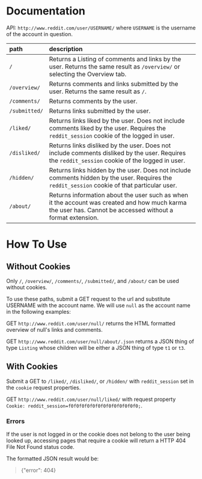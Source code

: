 # Documentation
API: `http://www.reddit.com/user/USERNAME/` where `USERNAME` is the username of the account in question.

| **path**  | **description** |
|:----------|:-------------------------|
| `/`       | Returns a Listing of comments and links by the user. Returns the same result as `/overview/` or selecting the Overview tab. |
| `/overview/` | Returns comments and links submitted by the user. Returns the same result as `/`. |
| `/comments/` | Returns comments by the user. |
| `/submitted/` | Returns links submitted by the user. |
| `/liked/` | Returns links liked by the user.  Does not include comments liked by the user.  Requires the `reddit_session` cookie of the logged in user. |
| `/disliked/` | Returns links disliked by the user.  Does not include comments disliked by the user.  Requires the `reddit_session` cookie of the logged in user. |
| `/hidden/` | Returns links hidden by the user.  Does not include comments hidden by the user.  Requires the `reddit_session` cookie of that particular user. |
| `/about/` | Returns information about the user such as when it the account was created and how much karma the user has.  Cannot be accessed without a format extension.|


# How To Use

## Without Cookies
Only `/`, `/overview/`, `/comments/`, `/submitted/`, and `/about/` can be used without cookies.

To use these paths, submit a GET request to the url and substitute USERNAME with the account name.  We will use `null` as the account name in the following examples:

GET `http://www.reddit.com/user/null/` returns the HTML formatted overview of null's links and comments.

GET `http://www.reddit.com/user/null/about/.json` returns a JSON thing of type `Listing` whose children will be either a JSON thing of type `t1` or `t3`.


## With Cookies
Submit a GET to `/liked/`, `/disliked/`, or `/hidden/` with `reddit_session` set in the `cookie` request properties.

GET `http://www.reddit.com/user/null/liked/` with request property `Cookie: reddit_session=f0f0f0f0f0f0f0f0f0f0f0f0f0;`.

### Errors

If the user is not logged in or the cookie does not belong to the user being looked up, accessing pages that require a cookie will return a HTTP 404 File Not Found status code.

The formatted JSON result would be:

>{"error": 404}